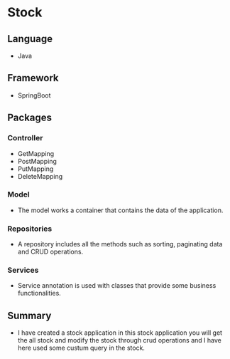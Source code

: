# Stock #

## Language ##
* Java

## Framework ##
* SpringBoot

## Packages ##

### Controller ###
* GetMapping
* PostMapping
* PutMapping
* DeleteMapping

### Model ###
* The model works a container that contains the data of the application.

### Repositories ###
* A repository includes all the methods such as sorting, paginating data and CRUD operations.

### Services ###
* Service annotation is used with classes that provide some business functionalities.

## Summary ##
* I have created a stock application in this stock application you will get the all stock and modify the stock through crud operations and I have here used some custum query in the stock.